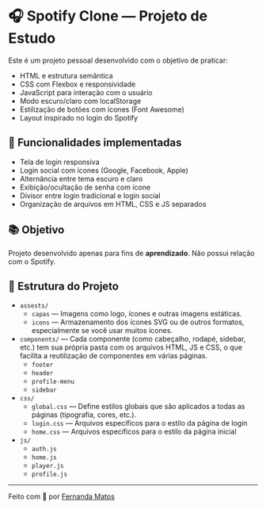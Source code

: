 # 🎧 Spotify Clone — Projeto de Estudo

Este é um projeto pessoal desenvolvido com o objetivo de praticar:

- HTML e estrutura semântica
- CSS com Flexbox e responsividade
- JavaScript para interação com o usuário
- Modo escuro/claro com localStorage
- Estilização de botões com ícones (Font Awesome)
- Layout inspirado no login do Spotify

## 🚀 Funcionalidades implementadas

- Tela de login responsiva
- Login social com ícones (Google, Facebook, Apple)
- Alternância entre tema escuro e claro
- Exibição/ocultação de senha com ícone
- Divisor entre login tradicional e login social
- Organização de arquivos em HTML, CSS e JS separados

## 📚 Objetivo

Projeto desenvolvido apenas para fins de **aprendizado**. Não possui relação com o Spotify.

## 🧱 Estrutura do Projeto

- `assests/` 
  - `capas` — Imagens como logo, ícones e outras imagens estáticas.
  - `icons` —  Armazenamento dos ícones SVG ou de outros formatos, especialmente se você usar muitos ícones.
- `components/` — Cada componente (como cabeçalho, rodapé, sidebar, etc.) tem sua própria pasta com os arquivos HTML, JS e CSS, o que facilita a reutilização de componentes em várias páginas.
  - `footer`
  - `header`
  - `profile-menu`
  - `sidebar`
- `css/`
  - `global.css` — Define estilos globais que são aplicados a todas as páginas (tipografia, cores, etc.).
  - `login.css` — Arquivos específicos para o estilo da página de login
  - `home.css` — Arquivos específicos para o estilo da página inicial
- `js/`
  - `auth.js` 
  - `home.js`
  - `player.js`
  - `profile.js`

---

Feito com 💚 por [Fernanda Matos](https://github.com/ferlimatos)